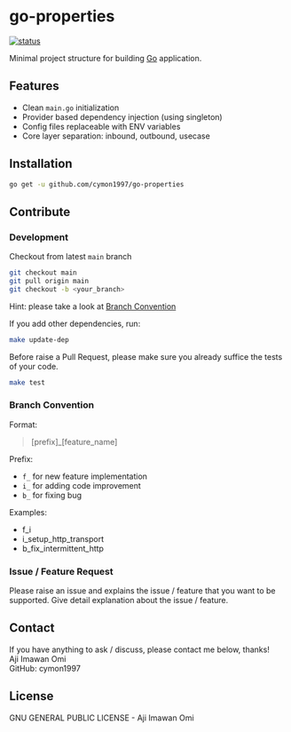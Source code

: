 # go-properties 

[![status](https://img.shields.io/badge/status-in%20development-green)](#development)

Minimal project structure for building [Go](https://golang.org) application.

## Features

- Clean `main.go` initialization
- Provider based dependency injection (using singleton)
- Config files replaceable with ENV variables
- Core layer separation: inbound, outbound, usecase

## Installation

```bash
go get -u github.com/cymon1997/go-properties
```

## Contribute

### Development

Checkout from latest `main` branch
```bash
git checkout main
git pull origin main
git checkout -b <your_branch>
```
Hint: please take a look at [Branch Convention](#development)

If you add other dependencies, run:
```bash
make update-dep
```

Before raise a Pull Request, please make sure you already suffice the tests of your code.

```bash
make test
```

### Branch Convention

Format:
> [prefix]_[feature_name]

Prefix:
- `f_` for new feature implementation
- `i_` for adding code improvement
- `b_` for fixing bug

Examples:
- f_i
- i_setup_http_transport
- b_fix_intermittent_http

### Issue / Feature Request

Please raise an issue and explains the issue / feature that you want to be supported.
Give detail explanation about the issue / feature.

## Contact

If you have anything to ask / discuss, please contact me below, thanks!   
Aji Imawan Omi  
GitHub: cymon1997

## License

GNU GENERAL PUBLIC LICENSE - Aji Imawan Omi
